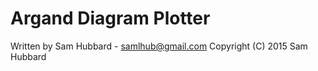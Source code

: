  Argand Diagram Plotter
===============================================================================

 Written by Sam Hubbard - [samlhub@gmail.com](mailto:samlhub@gmail.com)
 Copyright (C) 2015 Sam Hubbard
